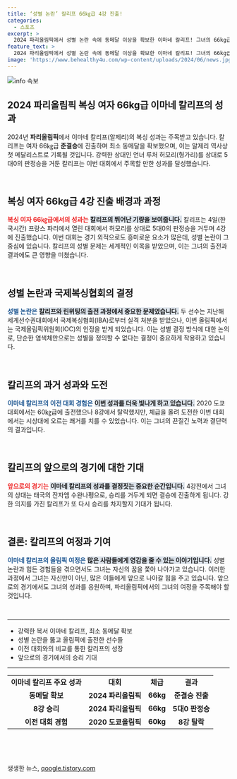 ```yaml
---
title: ‘성별 논란’ 칼리프 66㎏급 4강 진출!
categories:
  - 스포츠
excerpt: >
  2024 파리올림픽에서 성별 논란 속에 동메달 이상을 확보한 이마네 칼리프! 그녀의 66kg급 4강전 진출과 함께 국제복싱계의 뜨거운 이목이 집중되고 있다. 과연 그녀가 시상대 최정상에 오를 수 있을까요?
feature_text: >
  2024 파리올림픽에서 성별 논란 속에 동메달 이상을 확보한 이마네 칼리프! 그녀의 66kg급 4강전 진출과 함께 국제복싱계의 뜨거운 이목이 집중되고 있다. 과연 그녀가 시상대 최정상에 오를 수 있을까요?
image: 'https://www.behealthy4u.com/wp-content/uploads/2024/06/news.jpg'
---
```


<p><img src="https://www.behealthy4u.com/wp-content/uploads/2024/06/news.jpg" alt="info 속보" /></p>

<h2 data-ke-size="size26">2024 파리올림픽 복싱 여자 66kg급 이마네 칼리프의 성과</h2>

<p data-ke-size="size16">2024년 <b>파리올림픽</b>에서 이마네 칼리프(알제리)의 복싱 성과는 주목받고 있습니다. 칼리프는 여자 66㎏급 <b>준결승</b>에 진출하며 최소 동메달을 확보했으며, 이는 알제리 역사상 첫 메달리스트로 기록될 것입니다. 강력한 상대인 언너 루처 허모리(헝가리)를 상대로 5대0의 판정승을 거둔 칼리프는 이번 대회에서 주목할 만한 성과를 달성했습니다.</p>

<p data-ke-size="size16">&nbsp;</p>

<h2 data-ke-size="size26">복싱 여자 66kg급 4강 진출 배경과 과정</h2>

<p data-ke-size="size16"><b><span style="color: #ee2323;">복싱 여자 66㎏급에서의 성과는</span></b> <b><span style="background-color: #21538527;">칼리프의 뛰어난 기량을 보여줍니다.</span></b> 칼리프는 4일(한국시간) 프랑스 파리에서 열린 대회에서 허모리를 상대로 5대0의 판정승을 거두며 4강에 진출했습니다. 이번 대회는 경기 외적으로도 흥미로운 요소가 많은데, 성별 논란이 그 중심에 있습니다. 칼리프의 성별 문제는 세계적인 이목을 받았으며, 이는 그녀의 출전과 결과에도 큰 영향을 미쳤습니다.</p>

<p data-ke-size="size16">&nbsp;</p>

<h2 data-ke-size="size26">성별 논란과 국제복싱협회의 결정</h2>

<p data-ke-size="size16"><b><span style="color: #1a5490;">성별 논란은</span></b> <b><span style="background-color: #21538527;">칼리프와 린위팅의 출전 과정에서 중요한 문제였습니다.</span></b> 두 선수는 지난해 세계선수권대회에서 국제복싱협회(IBA)로부터 실격 처분을 받았으나, 이번 올림픽에서는 국제올림픽위원회(IOC)의 인정을 받게 되었습니다. 이는 성별 결정 방식에 대한 논의로, 단순한 염색체만으로는 성별을 정의할 수 없다는 결정이 중요하게 작용하고 있습니다.</p>

<p data-ke-size="size16">&nbsp;</p>

<h2 data-ke-size="size26">칼리프의 과거 성과와 도전</h2>

<p data-ke-size="size16"><b><span style="color: #1a5490;">이마네 칼리프의 이전 대회 경험은</span></b> <b><span style="background-color: #21538527;">이번 성과를 더욱 빛나게 하고 있습니다.</span></b> 2020 도쿄 대회에서는 60㎏급에 출전했으나 8강에서 탈락했지만, 체급을 올려 도전한 이번 대회에서는 시상대에 오르는 쾌거를 치를 수 있었습니다. 이는 그녀의 끈질긴 노력과 결단력의 결과입니다.</p>

<p data-ke-size="size16">&nbsp;</p>

<h2 data-ke-size="size26">칼리프의 앞으로의 경기에 대한 기대</h2>

<p data-ke-size="size16"><b><span style="color: #ee2323;">앞으로의 경기는</span></b> <b><span style="background-color: #21538527;">이마네 칼리프의 성과를 결정짓는 중요한 순간입니다.</span></b> 4강전에서 그녀의 상대는 태국의 잔자엠 수완나펭으로, 승리를 거두게 되면 결승에 진출하게 됩니다. 강한 의지를 가진 칼리프가 또 다시 승리를 차지할지 기대가 됩니다.</p>

<p data-ke-size="size16">&nbsp;</p>

<h2 data-ke-size="size26">결론: 칼리프의 여정과 기여</h2>

<p data-ke-size="size16"><b><span style="color: #1a5490;">이마네 칼리프의 올림픽 여정은</span></b> <b><span style="background-color: #21538527;">많은 사람들에게 영감을 줄 수 있는 이야기입니다.</span></b> 성별 논란과 힘든 경험들을 겪으면서도 그녀는 자신의 꿈을 쫓아 나아가고 있습니다. 이러한 과정에서 그녀는 자신만이 아닌, 많은 이들에게 앞으로 나아갈 힘을 주고 있습니다. 앞으로의 경기에서도 그녀의 성과를 응원하며, 파리올림픽에서의 그녀의 여정을 주목해야 할 것입니다.</p>

<p data-ke-size="size16">&nbsp;</p>

<hr>

<ul>
<li>강력한 복서 이마네 칼리프, 최소 동메달 확보</li>
<li>성별 논란을 뚫고 올림픽에 출전한 선수들</li>
<li>이전 대회와의 비교를 통한 칼리프의 성장</li>
<li>앞으로의 경기에서의 승리 기대</li>
</ul>

<hr>

<table style="width: 100%;">
<tr>
<td style="text-align: center; height: 17px;"><b>이마네 칼리프 주요 성과</b></td>
<td style="text-align: center; height: 17px;"><b>대회</b></td>
<td style="text-align: center; height: 17px;"><b>체급</b></td>
<td style="text-align: center; height: 17px;"><b>결과</b></td>
</tr>
<tr>
<td style="text-align: center; height: 17px;"><b>동메달 확보</b></td>
<td style="text-align: center; height: 17px;"><b>2024 파리올림픽</b></td>
<td style="text-align: center; height: 17px;"><b>66kg</b></td>
<td style="text-align: center; height: 17px;"><b>준결승 진출</b></td>
</tr>
<tr>
<td style="text-align: center; height: 17px;"><b>8강 승리</b></td>
<td style="text-align: center; height: 17px;"><b>2024 파리올림픽</b></td>
<td style="text-align: center; height: 17px;"><b>66kg</b></td>
<td style="text-align: center; height: 17px;"><b>5대0 판정승</b></td>
</tr>
<tr>
<td style="text-align: center; height: 17px;"><b>이전 대회 경험</b></td>
<td style="text-align: center; height: 17px;"><b>2020 도쿄올림픽</b></td>
<td style="text-align: center; height: 17px;"><b>60kg</b></td>
<td style="text-align: center; height: 17px;"><b>8강 탈락</b></td>
</tr>
</table>

<p data-ke-size="size16">&nbsp;</p>

<p data-ke-size="size16">&nbsp;</p>
생생한 뉴스, <a href="https://qoogle.tistory.com" rel="dofollow">qoogle.tistory.com</a>


